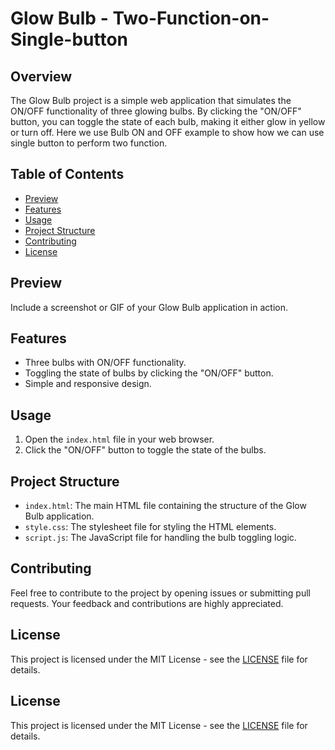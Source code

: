 # Glow Bulb - Two-Function-on-Single-button


## Overview

The Glow Bulb project is a simple web application that simulates the ON/OFF functionality of three glowing bulbs. By clicking the "ON/OFF" button, you can toggle the state of each bulb, making it either glow in yellow or turn off.
Here we use Bulb ON and OFF example to show how we can use  single button  to perform two function.


## Table of Contents

- [Preview](#preview)
- [Features](#features)
- [Usage](#usage)
- [Project Structure](#project-structure)
- [Contributing](#contributing)
- [License](#license)

## Preview

Include a screenshot or GIF of your Glow Bulb application in action.

## Features

- Three bulbs with ON/OFF functionality.
- Toggling the state of bulbs by clicking the "ON/OFF" button.
- Simple and responsive design.

## Usage

1. Open the `index.html` file in your web browser.
2. Click the "ON/OFF" button to toggle the state of the bulbs.

## Project Structure

- `index.html`: The main HTML file containing the structure of the Glow Bulb application.
- `style.css`: The stylesheet file for styling the HTML elements.
- `script.js`: The JavaScript file for handling the bulb toggling logic.

## Contributing

Feel free to contribute to the project by opening issues or submitting pull requests. Your feedback and contributions are highly appreciated.

## License

This project is licensed under the MIT License - see the [LICENSE](LICENSE) file for details.



## License

This project is licensed under the MIT License - see the [LICENSE](LICENSE) file for details.
